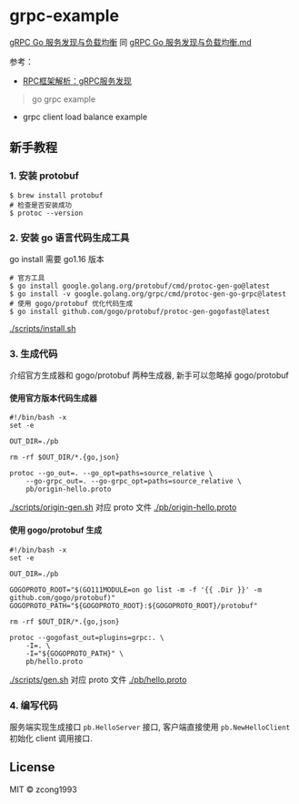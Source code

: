 # grpc-example

[gRPC Go 服务发现与负载均衡](https://blog.cong.moe/post/2021-03-06-grpc-go-discovery-lb/) 同 [gRPC Go 服务发现与负载均衡.md](./grpc-go-discovery-lb.md) 

参考：

* [RPC框架解析：gRPC服务发现](http://ldaysjun.com/2020/04/21/rpc/rpc5/)

> go grpc example

- grpc client load balance example

## 新手教程

### 1. 安装 protobuf

```shell
$ brew install protobuf
# 检查是否安装成功
$ protoc --version
```

### 2. 安装 go 语言代码生成工具

go install 需要 go1.16 版本

```shell
# 官方工具
$ go install google.golang.org/protobuf/cmd/protoc-gen-go@latest
$ go install -v google.golang.org/grpc/cmd/protoc-gen-go-grpc@latest
# 使用 gogo/protobuf 优化代码生成
$ go install github.com/gogo/protobuf/protoc-gen-gogofast@latest
```

[./scripts/install.sh](./scripts/install.sh)

### 3. 生成代码

介绍官方生成器和 gogo/protobuf 两种生成器, 新手可以忽略掉 gogo/protobuf

#### 使用官方版本代码生成器

```shell
#!/bin/bash -x
set -e

OUT_DIR=./pb

rm -rf $OUT_DIR/*.{go,json}

protoc --go_out=. --go_opt=paths=source_relative \
    --go-grpc_out=. --go-grpc_opt=paths=source_relative \
    pb/origin-hello.proto

```

[./scripts/origin-gen.sh](./scripts/origin-gen.sh) 对应 proto 文件 [./pb/origin-hello.proto](./pb/origin-hello.proto)

#### 使用 gogo/protobuf 生成

```shell
#!/bin/bash -x
set -e

OUT_DIR=./pb

GOGOPROTO_ROOT="$(GO111MODULE=on go list -m -f '{{ .Dir }}' -m github.com/gogo/protobuf)"
GOGOPROTO_PATH="${GOGOPROTO_ROOT}:${GOGOPROTO_ROOT}/protobuf"

rm -rf $OUT_DIR/*.{go,json}

protoc --gogofast_out=plugins=grpc:. \
    -I=. \
    -I="${GOGOPROTO_PATH}" \
    pb/hello.proto

```

[./scripts/gen.sh](./scripts/gen.sh) 对应 proto 文件 [./pb/hello.proto](./pb/hello.proto)

### 4. 编写代码

服务端实现生成接口 `pb.HelloServer` 接口, 客户端直接使用 `pb.NewHelloClient` 初始化 client 调用接口.

## License

MIT &copy; zcong1993
